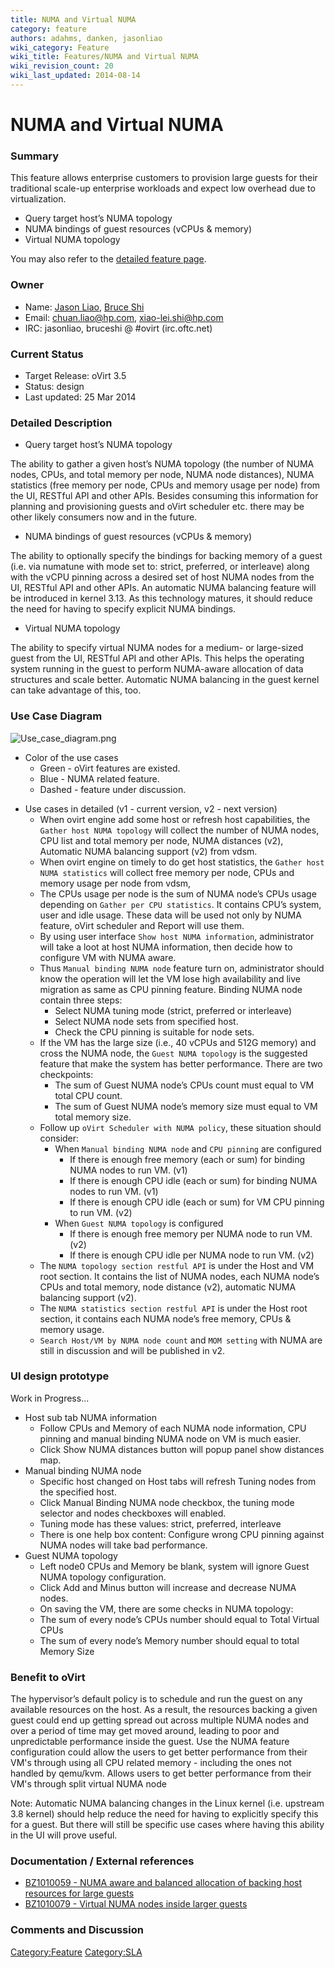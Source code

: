 ```yaml
---
title: NUMA and Virtual NUMA
category: feature
authors: adahms, danken, jasonliao
wiki_category: Feature
wiki_title: Features/NUMA and Virtual NUMA
wiki_revision_count: 20
wiki_last_updated: 2014-08-14
---
```


# NUMA and Virtual NUMA

### Summary

This feature allows enterprise customers to provision large guests for their traditional scale-up enterprise workloads and expect low overhead due to virtualization.

*   Query target host’s NUMA topology
*   NUMA bindings of guest resources (vCPUs & memory)
*   Virtual NUMA topology

You may also refer to the [detailed feature page](http://www.ovirt.org/Features/Detailed_NUMA_and_Virtual_NUMA).

### Owner

*   Name: [ Jason Liao](User:JasonLiao), [ Bruce Shi](User:BruceShi)
*   Email: <chuan.liao@hp.com>, <xiao-lei.shi@hp.com>
*   IRC: jasonliao, bruceshi @ #ovirt (irc.oftc.net)

### Current Status

*   Target Release: oVirt 3.5
*   Status: design
*   Last updated: 25 Mar 2014

### Detailed Description

*   Query target host’s NUMA topology

The ability to gather a given host’s NUMA topology (the number of NUMA nodes, CPUs, and total memory per node, NUMA node distances), NUMA statistics (free memory per node, CPUs and memory usage per node) from the UI, RESTful API and other APIs. Besides consuming this information for planning and provisioning guests and oVirt scheduler etc. there may be other likely consumers now and in the future.

*   NUMA bindings of guest resources (vCPUs & memory)

The ability to optionally specify the bindings for backing memory of a guest (i.e. via numatune with mode set to: strict, preferred, or interleave) along with the vCPU pinning across a desired set of host NUMA nodes from the UI, RESTful API and other APIs. An automatic NUMA balancing feature will be introduced in kernel 3.13. As this technology matures, it should reduce the need for having to specify explicit NUMA bindings.

*   Virtual NUMA topology

The ability to specify virtual NUMA nodes for a medium- or large-sized guest from the UI, RESTful API and other APIs. This helps the operating system running in the guest to perform NUMA-aware allocation of data structures and scale better. Automatic NUMA balancing in the guest kernel can take advantage of this, too.

### Use Case Diagram

![](Use_case_diagram.png "Use_case_diagram.png")

*   Color of the use cases
    -   Green - oVirt features are existed.
    -   Blue - NUMA related feature.
    -   Dashed - feature under discussion.

<!-- -->

*   Use cases in detailed (v1 - current version, v2 - next version)
    -   When ovirt engine add some host or refresh host capabilities, the `Gather host NUMA topology` will collect the number of NUMA nodes, CPU list and total memory per node, NUMA distances (v2), Automatic NUMA balancing support (v2) from vdsm.
    -   When ovirt engine on timely to do get host statistics, the `Gather host NUMA statistics` will collect free memory per node, CPUs and memory usage per node from vdsm,
    -   The CPUs usage per node is the sum of NUMA node’s CPUs usage depending on `Gather per CPU statistics`. It contains CPU’s system, user and idle usage. These data will be used not only by NUMA feature, oVirt scheduler and Report will use them.
    -   By using user interface `Show host NUMA information`, administrator will take a loot at host NUMA information, then decide how to configure VM with NUMA aware.
    -   Thus `Manual binding NUMA node` feature turn on, administrator should know the operation will let the VM lose high availability and live migration as same as CPU pinning feature. Binding NUMA node contain three steps:
        -   Select NUMA tuning mode (strict, preferred or interleave)
        -   Select NUMA node sets from specified host.
        -   Check the CPU pinning is suitable for node sets.
    -   If the VM has the large size (i.e., 40 vCPUs and 512G memory) and cross the NUMA node, the `Guest NUMA topology` is the suggested feature that make the system has better performance. There are two checkpoints:
        -   The sum of Guest NUMA node’s CPUs count must equal to VM total CPU count.
        -   The sum of Guest NUMA node’s memory size must equal to VM total memory size.
    -   Follow up `oVirt Scheduler with NUMA policy`, these situation should consider:
        -   When `Manual binding NUMA node` and `CPU pinning` are configured
            -   If there is enough free memory (each or sum) for binding NUMA nodes to run VM. (v1)
            -   If there is enough CPU idle (each or sum) for binding NUMA nodes to run VM. (v1)
            -   If there is enough CPU idle (each or sum) for VM CPU pinning to run VM. (v2)
        -   When `Guest NUMA topology` is configured
            -   If there is enough free memory per NUMA node to run VM. (v2)
            -   If there is enough CPU idle per NUMA node to run VM. (v2)
    -   The `NUMA topology section restful API` is under the Host and VM root section. It contains the list of NUMA nodes, each NUMA node’s CPUs and total memory, node distance (v2), automatic NUMA balancing support (v2).
    -   The `NUMA statistics section restful API` is under the Host root section, it contains each NUMA node’s free memory, CPUs & memory usage.
    -   `Search Host/VM by NUMA node count` and `MOM setting` with NUMA are still in discussion and will be published in v2.

### UI design prototype

Work in Progress...

*   Host sub tab NUMA information
    -   Follow CPUs and Memory of each NUMA node information, CPU pinning and manual binding NUMA node on VM is much easier.
    -   Click Show NUMA distances button will popup panel show distances map.
*   Manual binding NUMA node
    -   Specific host changed on Host tabs will refresh Tuning nodes from the specified host.
    -   Click Manual Binding NUMA node checkbox, the tuning mode selector and nodes checkboxes will enabled.
    -   Tuning mode has these values: strict, preferred, interleave
    -   There is one help box content: Configure wrong CPU pinning against NUMA nodes will take bad performance.
*   Guest NUMA topology
    -   Left node0 CPUs and Memory be blank, system will ignore Guest NUMA topology configuration.
    -   Click Add and Minus button will increase and decrease NUMA nodes.
    -   On saving the VM, there are some checks in NUMA topology:
    -   The sum of every node’s CPUs number should equal to Total Virtual CPUs
    -   The sum of every node’s Memory number should equal to total Memory Size

### Benefit to oVirt

The hypervisor’s default policy is to schedule and run the guest on any available resources on the host. As a result, the resources backing a given guest could end up getting spread out across multiple NUMA nodes and over a period of time may get moved around, leading to poor and unpredictable performance inside the guest. Use the NUMA feature configuration could allow the users to get better performance from their VM's through using all CPU related memory - including the ones not handled by qemu/kvm. Allows users to get better performance from their VM's through split virtual NUMA node

Note: Automatic NUMA balancing changes in the Linux kernel (i.e. upstream 3.8 kernel) should help reduce the need for having to explicitly specify this for a guest. But there will still be specific use cases where having this ability in the UI will prove useful.

### Documentation / External references

*   [BZ1010059 - NUMA aware and balanced allocation of backing host resources for large guests](https://bugzilla.redhat.com/show_bug.cgi?id=1010059)
*   [BZ1010079 - Virtual NUMA nodes inside larger guests](https://bugzilla.redhat.com/show_bug.cgi?id=1010079)

### Comments and Discussion

<Category:Feature> <Category:SLA>
